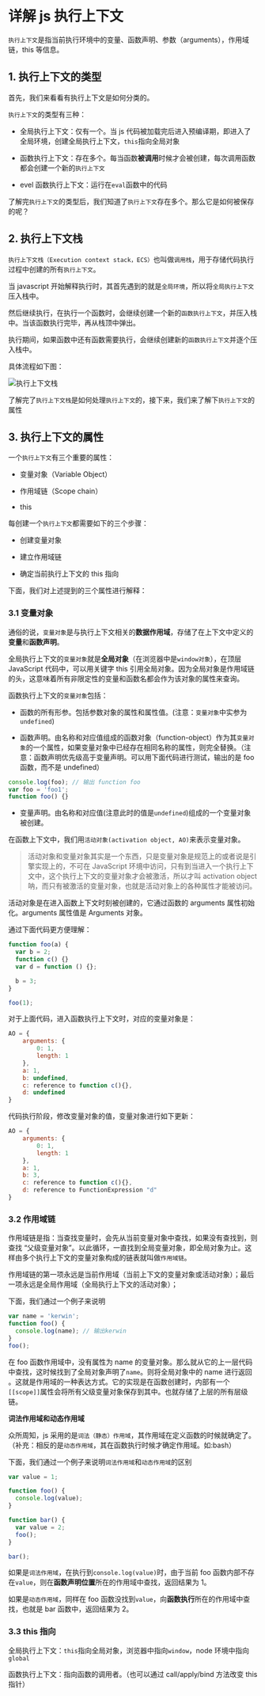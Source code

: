 # 详解 js 执行上下文

`执行上下文`是指当前执行环境中的变量、函数声明、参数（arguments），作用域链，this 等信息。

## 1. 执行上下文的类型

首先，我们来看看有执行上下文是如何分类的。

`执行上下文`的类型有三种：

- 全局执行上下文：仅有一个。当 js 代码被加载完后进入预编译期，即进入了全局环境，创建全局执行上下文，`this`指向全局对象

- 函数执行上下文：存在多个。每当函数**被调用**时候才会被创建，每次调用函数都会创建一个新的`执行上下文`

- evel 函数执行上下文：运行在`eval`函数中的代码

了解完`执行上下文`的类型后，我们知道了`执行上下文`存在多个。那么它是如何被保存的呢？

## 2. 执行上下文栈

`执行上下文栈（Execution context stack，ECS）`也叫做`调用栈`，用于存储代码执行过程中创建的所有`执行上下文`。

当 javascript 开始解释执行时，其首先遇到的就是`全局环境`，所以将`全局执行上下文`压入栈中。

然后继续执行，在执行一个函数时，会继续创建一个新的`函数执行上下文`，并压入栈中。当该函数执行完毕，再从栈顶中弹出。

执行期间，如果函数中还有函数需要执行，会继续创建新的`函数执行上下文`并逐个压入栈中。

具体流程如下图：

![执行上下文栈](https://raw.githubusercontent.com/kerwin-ly/Blog/main/assets/imgs/js/context-stack.jpeg)

了解完了`执行上下文栈`是如何处理`执行上下文`的，接下来，我们来了解下`执行上下文`的属性

## 3. 执行上下文的属性

一个`执行上下文`有三个重要的属性：

- 变量对象（Variable Object）

- 作用域链（Scope chain）

- this

每创建一个`执行上下文`都需要如下的三个步骤：

- 创建变量对象

- 建立作用域链

- 确定当前执行上下文的 this 指向

下面，我们对上述提到的三个属性进行解释：

### 3.1 变量对象

通俗的说，`变量对象`是与执行上下文相关的**数据作用域**，存储了在上下文中定义的**变量**和**函数声明**。

全局执行上下文的`变量对象`就是**全局对象**（在浏览器中是`window对象`），在顶层 JavaScript 代码中，可以用关键字 this 引用全局对象。因为全局对象是作用域链的头，这意味着所有非限定性的变量和函数名都会作为该对象的属性来查询。

函数执行上下文的`变量对象`包括：

- 函数的所有形参。包括参数对象的属性和属性值。(注意：`变量对象`中实参为`undefined`)

- 函数声明。由名称和对应值组成的函数对象（function-object）作为其`变量对象`的一个属性，如果变量对象中已经存在相同名称的属性，则完全替换。（注意：函数声明优先级高于变量声明。可以用下面代码进行测试，输出的是 foo 函数，而不是 undefined）

```js
console.log(foo); // 输出 function foo
var foo = 'foo1';
function foo() {}
```

- 变量声明。由名称和对应值(注意此时的值是`undefined`)组成的一个变量对象被创建。

在函数上下文中，我们用`活动对象(activation object, AO)`来表示变量对象。

> 活动对象和变量对象其实是一个东西，只是变量对象是规范上的或者说是引擎实现上的，不可在 JavaScript 环境中访问，只有到当进入一个执行上下文中，这个执行上下文的变量对象才会被激活，所以才叫 activation object 呐，而只有被激活的变量对象，也就是活动对象上的各种属性才能被访问。

活动对象是在进入函数上下文时刻被创建的，它通过函数的 arguments 属性初始化。arguments 属性值是 Arguments 对象。

通过下面代码更方便理解：

```js
function foo(a) {
  var b = 2;
  function c() {}
  var d = function () {};

  b = 3;
}

foo(1);
```

对于上面代码，进入函数执行上下文时，对应的变量对象是：

```js
AO = {
    arguments: {
        0: 1,
        length: 1
    },
    a: 1,
    b: undefined,
    c: reference to function c(){},
    d: undefined
}
```

代码执行阶段，修改变量对象的值，变量对象进行如下更新：

```js
AO = {
    arguments: {
        0: 1,
        length: 1
    },
    a: 1,
    b: 3,
    c: reference to function c(){},
    d: reference to FunctionExpression "d"
}
```

### 3.2 作用域链

作用域链是指：当查找变量时，会先从当前变量对象中查找，如果没有查找到，则查找 “父级变量对象”。以此循环，一直找到全局变量对象，即全局对象为止。这样由多个执行上下文的变量对象构成的链表就叫做`作用域链`。

作用域链的第一项永远是当前作用域（当前上下文的变量对象或活动对象）；最后一项永远是全局作用域（全局执行上下文的活动对象）；

下面，我们通过一个例子来说明

```js
var name = 'kerwin';
function foo() {
  console.log(name); // 输出kerwin
}
foo();
```

在 foo 函数作用域中，没有属性为 name 的变量对象。那么就从它的上一层代码中查找，这时候找到了全局对象声明了`name`。则将全局对象中的 name 进行返回 。这就是作用域的一种表达方式。它的实现是在函数创建时，内部有一个`[[scope]]`属性会将所有父级变量对象保存到其中。也就存储了上层的所有层级链。

**词法作用域和动态作用域**

众所周知，js 采用的是`词法（静态）作用域`，其作用域在定义函数的时候就确定了。（补充：相反的是`动态作用域`，其在函数执行时候才确定作用域。如:bash）

下面，我们通过一个例子来说明`词法作用域`和`动态作用域`的区别

```js
var value = 1;

function foo() {
  console.log(value);
}

function bar() {
  var value = 2;
  foo();
}

bar();
```

如果是`词法作用域`，在执行到`console.log(value)`时，由于当前 foo 函数内部不存在`value`，则在**函数声明位置**所在的作用域中查找，返回结果为 1。

如果是`动态作用域`，同样在 foo 函数没找到`value`，向**函数执行**所在的作用域中查找，也就是 bar 函数中，返回结果为 2。

### 3.3 this 指向

全局执行上下文：`this`指向全局对象，浏览器中指向`window`，node 环境中指向`global`

函数执行上下文：指向函数的调用者。（也可以通过 call/apply/bind 方法改变 this 指针）
